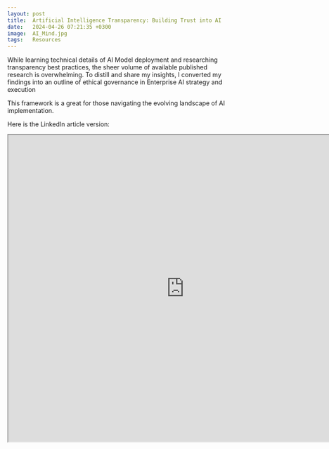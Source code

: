 ```yaml
---
layout: post
title:  Artificial Intelligence Transparency: Building Trust into AI 
date:   2024-04-26 07:21:35 +0300
image:  AI_Mind.jpg
tags:   Resources
---
```

While learning technical details of AI Model deployment and researching transparency best practices, the sheer volume of available published research is overwhelming. To distill and share my insights, I converted my findings into an outline of ethical governance in Enterprise AI strategy and execution

<p></p>
This framework is a great for those navigating the evolving landscape of AI implementation.
<p></p>
Here is the LinkedIn article version: 
<p></p>
<div class="container">
  <iframe class="responsive-iframe" src="https://www.linkedin.com/pulse/artificial-intelligence-transparency-building-trust-ai-richelle-parra-jzr3c/" width="800" height="700"></iframe>
